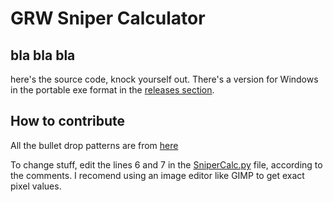 # GRW Sniper Calculator
## bla bla bla
here's the source code, knock yourself out. There's a version for Windows in the portable exe format in the [releases section](https://github.com/DoCloudCompute/GRW-Sniper-Calculator/releases).

## How to contribute
All the bullet drop patterns are from [here](https://steamcommunity.com/sharedfiles/filedetails/?id=1336082630)

To change stuff, edit the lines 6 and 7 in the [SniperCalc.py](https://github.com/DoCloudCompute/GRW-Sniper-Calculator/blob/master/SniperCalc.py) file, according to the comments. I recomend using an image editor like GIMP to get exact pixel values.
